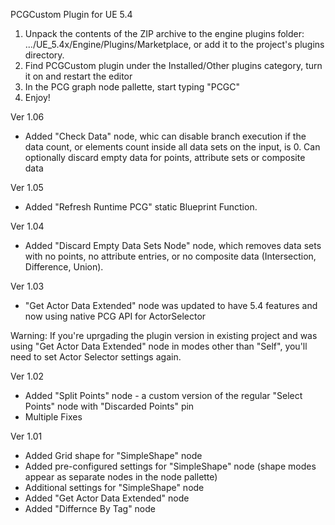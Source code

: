 PCGCustom Plugin for UE 5.4
1. Unpack the contents of the ZIP archive to the engine plugins folder: .../UE_5.4x/Engine/Plugins/Marketplace, or add it to the project's plugins directory.
2. Find PCGCustom plugin under the Installed/Other plugins category, turn it on and restart the editor
3. In the PCG graph node pallette, start typing "PCGC"
4. Enjoy!

Ver 1.06
- Added "Check Data" node, whic can disable branch execution if the data count, or elements count inside all data sets on the input, is 0. Can optionally discard empty data for points, attribute sets or composite data

Ver 1.05
- Added "Refresh Runtime PCG" static Blueprint Function.

Ver 1.04
- Added "Discard Empty Data Sets Node" node, which removes data sets with no points, no attribute entries, or no composite data (Intersection, Difference, Union).

Ver 1.03
- "Get Actor Data Extended" node was updated to have 5.4 features and now using native PCG API for ActorSelector

Warning: If you're uprgading the plugin version in existing project and was using "Get Actor Data Extended" node in modes other than "Self", you'll need to set Actor Selector settings again.

Ver 1.02
- Added "Split Points" node - a custom version of the regular "Select Points" node with "Discarded Points" pin
- Multiple Fixes

Ver 1.01
- Added Grid shape for "SimpleShape" node
- Added pre-configured settings for "SimpleShape" node (shape modes appear as separate nodes in the node pallette)
- Additional settings for "SimpleShape" node
- Added "Get Actor Data Extended" node
- Added "Differnce By Tag" node
